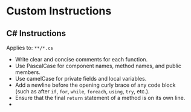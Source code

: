 ﻿# Custom Instructions

## C# Instructions
Applies to: `**/*.cs`

- Write clear and concise comments for each function.
- Use PascalCase for component names, method names, and public members.
- Use camelCase for private fields and local variables.
- Add a newline before the opening curly brace of any code block  
  (such as after `if`, `for`, `while`, `foreach`, `using`, `try`, etc.).
- Ensure that the final `return` statement of a method is on its own line.
- 